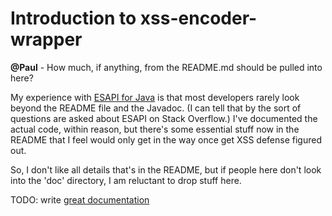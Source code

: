 # Introduction to xss-encoder-wrapper

**@Paul** - How much, if anything, from the README.md should be pulled into here?

My experience with [ESAPI for Java](https://github.com/ESAPI/esapi-java-legacy) is that
most developers rarely look beyond the README file and the Javadoc. (I can tell that by
the sort of questions are asked about ESAPI on Stack Overflow.) I've documented the actual
code, within reason, but there's some essential stuff now in the README that I feel would
only get in the way once get XSS defense figured out.

So, I don't like all details that's in the README, but if people here don't look into the
'doc' directory, I am reluctant to drop stuff here.

TODO: write [great documentation](http://jacobian.org/writing/what-to-write/)
